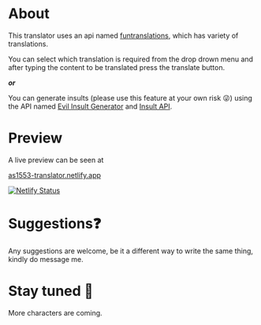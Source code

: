 # About

This translator uses an api named [funtranslations](https://api.funtranslations.com/), which has variety of translations.

You can select which translation is required from the drop drown menu and after typing the content to be translated press the translate button.

***or***

You can generate insults (please use this feature at your own risk 😜) using the API named [Evil Insult Generator](https://evilinsult.com/api/) and [Insult API](https://insult.mattbas.org/api/).

# Preview
A live preview can be seen at 

[as1553-translator.netlify.app](https://as1553-translator.netlify.app)

[![Netlify Status](https://api.netlify.com/api/v1/badges/51e2a241-bc66-4fdf-9be9-053d6e99bbd2/deploy-status)](https://app.netlify.com/sites/as1553-translator/deploys)

# Suggestions❓
Any suggestions are welcome, be it a different way to write the same thing, kindly do message me.

# Stay tuned 👀
More characters are coming.

